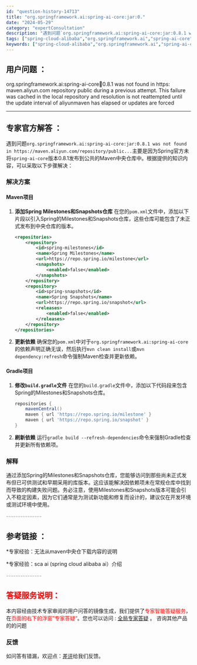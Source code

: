 ```yaml
---
id: "question-history-14713"
title: "org.springframework.ai:spring-ai-core:jar:0."
date: "2024-05-29"
category: "expertConsultation"
description: "遇到问题`org.springframework.ai:spring-ai-core:jar:0.8.1 was not found in https://maven.aliyun.com/repository/public...`主要是因为Spring官方未将`spring-ai-core`版本0"
tags: ["spring-cloud-alibaba","org.springframework.ai","spring-ai-core","0.8.1","maven.aliyun.com","repository","public","previous attempt","failure","cached","local repository","update interval","aliyunmaven","forced"]
keywords: ["spring-cloud-alibaba","org.springframework.ai","spring-ai-core","0.8.1","maven.aliyun.com","repository","public","previous attempt","failure","cached","local repository","update interval","aliyunmaven","forced"]
---
```


## 用户问题 ： 
 org.springframework.ai:spring-ai-core:jar:0.8.1 was not found in https: maven.aliyun.com repository public during a previous attempt. This failure was cached in the local repository and resolution is not reattempted until the update interval of aliyunmaven has elapsed or updates are forced  

---------------
## 专家官方解答 ：

遇到问题`org.springframework.ai:spring-ai-core:jar:0.8.1 was not found in https://maven.aliyun.com/repository/public...`主要是因为Spring官方未将`spring-ai-core`版本0.8.1发布到公共的Maven中央仓库中。根据提供的知识内容，可以采取以下步骤解决：

### 解决方案

#### Maven项目

1. **添加Spring Milestones和Snapshots仓库**
   在您的`pom.xml`文件中，添加以下片段以引入Spring的Milestones和Snapshots仓库，这些仓库可能包含了未正式发布到中央仓库的版本。

   ```xml
   <repositories>
       <repository>
           <id>spring-milestones</id>
           <name>Spring Milestones</name>
           <url>https://repo.spring.io/milestone</url>
           <snapshots>
               <enabled>false</enabled>
           </snapshots>
       </repository>
       <repository>
           <id>spring-snapshots</id>
           <name>Spring Snapshots</name>
           <url>https://repo.spring.io/snapshot</url>
           <releases>
               <enabled>false</enabled>
           </releases>
       </repository>
   </repositories>
   ```

2. **更新依赖**
   确保您的`pom.xml`中对于`org.springframework.ai:spring-ai-core`的依赖声明正确无误，然后执行`mvn clean install`或`mvn dependency:refresh`命令强制Maven检查并更新依赖。

#### Gradle项目

1. **修改`build.gradle`文件**
   在您的`build.gradle`文件中，添加以下代码段来包含Spring的Milestones和Snapshots仓库。

   ```groovy
   repositories {
       mavenCentral()
       maven { url 'https://repo.spring.io/milestone' }
       maven { url 'https://repo.spring.io/snapshot' }
   }
   ```

2. **刷新依赖**
   运行`gradle build --refresh-dependencies`命令来强制Gradle检查并更新所有依赖项。

### 解释

通过添加Spring的Milestones和Snapshots仓库，您能够访问到那些尚未正式发布但已可供测试和早期采用的库版本。这应该能解决因依赖项未在常规仓库中找到而导致的构建失败问题。务必注意，使用Milestones和Snapshots版本可能会引入不稳定因素，因为它们通常是为测试新功能和修复而设计的，建议仅在开发环境或测试环境中使用。


<font color="#949494">---------------</font> 


## 参考链接 ：

*专家经验：无法从maven中央仓下载内容的说明 
 
 *专家经验：sca ai (spring cloud alibaba ai）介绍 


 <font color="#949494">---------------</font> 
 


## <font color="#FF0000">答疑服务说明：</font> 

本内容经由技术专家审阅的用户问答的镜像生成，我们提供了<font color="#FF0000">专家智能答疑服务</font>，在<font color="#FF0000">页面的右下的浮窗”专家答疑“</font>。您也可以访问 : [全局专家答疑](https://answer.opensource.alibaba.com/docs/intro) 。 咨询其他产品的的问题

### 反馈
如问答有错漏，欢迎点：[差评](https://ai.nacos.io/user/feedbackByEnhancerGradePOJOID?enhancerGradePOJOId=14743)给我们反馈。
